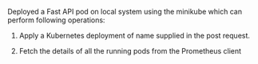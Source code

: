 Deployed a Fast API pod on local system using the minikube which can perform following operations:

1. [POST]: “/createDeployment/<deployment_name>” 
Apply a Kubernetes deployment of name supplied in the post request.

2. [GET]: “/getPromdetails”
Fetch the details of all the running pods from the Prometheus client
